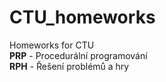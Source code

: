 # CTU_homeworks
Homeworks for CTU<br>
<b>PRP</b> - Procedurální programování<br>
<b>RPH</b> - Řešení problémů a hry<br>
